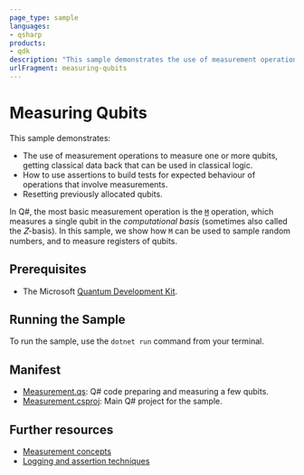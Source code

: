 ```yaml
---
page_type: sample
languages:
- qsharp
products:
- qdk
description: "This sample demonstrates the use of measurement operations to measure one or more qubits."
urlFragment: measuring-qubits
---
```


# Measuring Qubits

This sample demonstrates:
- The use of measurement operations to measure one or more qubits, getting classical data back that can be used in classical logic.
- How to use assertions to build tests for expected behaviour of operations that involve measurements.
- Resetting previously allocated qubits.

In Q#, the most basic measurement operation is the [`M`](https://docs.microsoft.com/qsharp/api/qsharp/microsoft.quantum.intrinsic.m) operation, which measures a single qubit in the _computational basis_ (sometimes also called the 𝑍-basis).
In this sample, we show how `M` can be used to sample random numbers, and to measure registers of qubits.

## Prerequisites

- The Microsoft [Quantum Development Kit](https://docs.microsoft.com/quantum/install-guide/).

## Running the Sample

To run the sample, use the `dotnet run` command from your terminal.

## Manifest

- [Measurement.qs](https://github.com/microsoft/Quantum/blob/master/samples/getting-started/measurement/Measurement.qs): Q# code preparing and measuring a few qubits.
- [Measurement.csproj](https://github.com/microsoft/Quantum/blob/master/samples/getting-started/measurement/Measurement.csproj): Main Q# project for the sample.

## Further resources

- [Measurement concepts](https://docs.microsoft.com/quantum/concepts/pauli-measurements)
- [Logging and assertion techniques](https://docs.microsoft.com/quantum/techniques/testing-and-debugging#logging-and-assertions)
